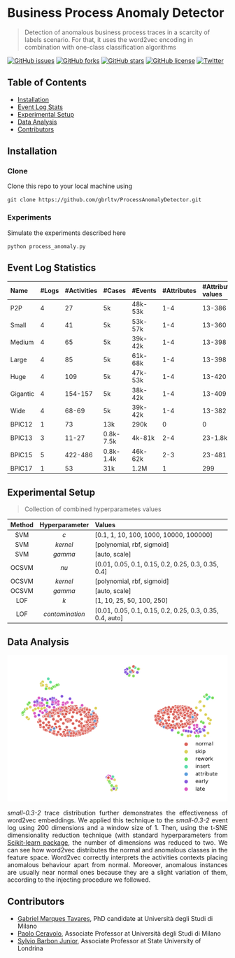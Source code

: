 # Business Process Anomaly Detector

> Detection of anomalous business process traces in a scarcity of labels scenario. For that, it uses the word2vec encoding in combination with one-class classification algorithms

[![GitHub issues](https://img.shields.io/github/issues/gbrltv/ProcessAnomalyDetector)](https://github.com/gbrltv/ProcessAnomalyDetector/issues)
[![GitHub forks](https://img.shields.io/github/forks/gbrltv/ProcessAnomalyDetector)](https://github.com/gbrltv/ProcessAnomalyDetector/network)
[![GitHub stars](https://img.shields.io/github/stars/gbrltv/ProcessAnomalyDetector)](https://github.com/gbrltv/ProcessAnomalyDetector/stargazers)
[![GitHub license](https://img.shields.io/github/license/gbrltv/ProcessAnomalyDetector)](https://github.com/gbrltv/ProcessAnomalyDetector/blob/master/LICENSE)
[![Twitter](https://img.shields.io/twitter/url?style=social)](https://twitter.com/intent/tweet?text=Using+Business%20Process+Anomaly+Detector:&url=https://github.com/gbrltv/ProcessAnomalyDetector)


## Table of Contents

- [Installation](#installation)
- [Event Log Stats](#event-log-statistics)
- [Experimental Setup](#experimental-setup)
- [Data Analysis](#data-analysis)
- [Contributors](#contributors)

## Installation

### Clone

Clone this repo to your local machine using

```shell
git clone https://github.com/gbrltv/ProcessAnomalyDetector.git
```

### Experiments

Simulate the experiments described here

```shell
python process_anomaly.py
```

## Event Log Statistics

<div id="tab:stats">

| Name     | \#Logs | \#Activities | \#Cases   | \#Events | \#Attributes | \#Attribute values |
| :------- | :----- | :----------- | :-------- | :------- | :----------- | :----------------- |
| P2P      | 4      | 27           | 5k        | 48k-53k  | 1-4          | 13-386             |
| Small    | 4      | 41           | 5k        | 53k-57k  | 1-4          | 13-360             |
| Medium   | 4      | 65           | 5k        | 39k-42k  | 1-4          | 13-398             |
| Large    | 4      | 85           | 5k        | 61k-68k  | 1-4          | 13-398             |
| Huge     | 4      | 109          | 5k        | 47k-53k  | 1-4          | 13-420             |
| Gigantic | 4      | 154-157      | 5k        | 38k-42k  | 1-4          | 13-409             |
| Wide     | 4      | 68-69        | 5k        | 39k-42k  | 1-4          | 13-382             |
| BPIC12   | 1      | 73           | 13k       | 290k     | 0            | 0                  |
| BPIC13   | 3      | 11-27        | 0.8k-7.5k | 4k-81k   | 2-4          | 23-1.8k            |
| BPIC15   | 5      | 422-486      | 0.8k-1.4k | 46k-62k  | 2-3          | 23-481             |
| BPIC17   | 1      | 53           | 31k       | 1.2M     | 1            | 299                |

</div>


## Experimental Setup

> Collection of combined hyperparametes values

<div id="tab:tuning">

|       Method        | Hyperparameter  | Values                                                                               |
| :-----------------: | :-------------: | :----------------------------------------------------------------------------------- |
|         SVM         |       *c*       | <span>\[</span>0.1, 1, 10, 100, 1000, 10000, 100000<span>\]</span>                   |
|         SVM         |    *kernel*     | <span>\[</span>polynomial, rbf, sigmoid<span>\]</span>                               |
|         SVM         |     *gamma*     | <span>\[</span>auto, scale<span>\]</span>                                            |
|        OCSVM        |      *nu*       | <span>\[</span>0.01, 0.05, 0.1, 0.15, 0.2, 0.25, 0.3, 0.35, 0.4<span>\]</span>       |
|        OCSVM        |    *kernel*     | <span>\[</span>polynomial, rbf, sigmoid<span>\]</span>                               |
|        OCSVM        |     *gamma*     | <span>\[</span>auto, scale<span>\]</span>                                            |
|         LOF         |       *k*       | <span>\[</span>1, 10, 25, 50, 100, 250<span>\]</span>                                |
|         LOF         | *contamination* | <span>\[</span>0.01, 0.05, 0.1, 0.15, 0.2, 0.25, 0.3, 0.35, 0.4, auto<span>\]</span> |

</div>

## Data Analysis

![small-0.3-2 Trace Distribution](/figures/small-0.3-2.jpeg)

<div style="text-align: justify;">

*small-0.3-2* trace distribution further demonstrates the effectiveness of word2vec embeddings. We applied this technique to the *small-0.3-2* event log using 200 dimensions and a window size of 1. Then, using the t-SNE dimensionality reduction technique (with standard hyperparameters from [Scikit-learn package](https://scikit-learn.org/stable/modules/generated/sklearn.manifold.TSNE.html "t-SNE Scikit Documentation"), the number of dimensions was reduced to two. We can see how word2vec distributes the normal and anomalous classes in the feature space. Word2vec correctly interprets the activities contexts placing anomalous behaviour apart from normal. Moreover, anomalous instances are usually near normal ones because they are a slight variation of them, according to the injecting procedure we followed.

</div>

## Contributors

- [Gabriel Marques Tavares](https://www.researchgate.net/profile/Gabriel_Tavares6), PhD candidate at Università degli Studi di Milano
- [Paolo Ceravolo](https://www.unimi.it/en/ugov/person/paolo-ceravolo), Associate Professor at Università degli Studi di Milano
- [Sylvio Barbon Junior](http://www.barbon.com.br/), Associate Professor at State University of Londrina
